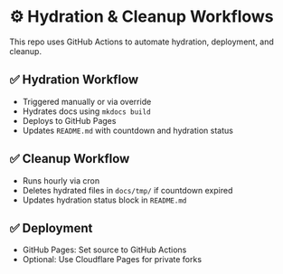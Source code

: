 # ⚙️ Hydration & Cleanup Workflows

This repo uses GitHub Actions to automate hydration, deployment, and cleanup.

## ✅ Hydration Workflow

- Triggered manually or via override
- Hydrates docs using `mkdocs build`
- Deploys to GitHub Pages
- Updates `README.md` with countdown and hydration status

## ✅ Cleanup Workflow

- Runs hourly via cron
- Deletes hydrated files in `docs/tmp/` if countdown expired
- Updates hydration status block in `README.md`

## ✅ Deployment

- GitHub Pages: Set source to GitHub Actions
- Optional: Use Cloudflare Pages for private forks

